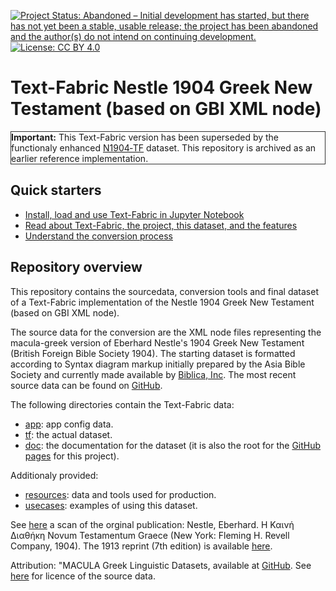 [![Project Status: Abandoned – Initial development has started, but there has not yet been a stable, usable release; the project has been abandoned and the author(s) do not intend on continuing development.](https://www.repostatus.org/badges/latest/abandoned.svg)](https://www.repostatus.org/#abandoned)  [![License: CC BY 4.0](https://img.shields.io/badge/License-CC_BY%204.0-lightgrey.svg)](https://creativecommons.org/licenses/by/4.0/)

# Text-Fabric Nestle 1904 Greek New Testament (based on GBI XML node)

<div class="box" style="border: 1px solid #333;">
<b>Important:</b> This Text-Fabric version has been superseded by the functionaly enhanced <A HREF="https://centerblc.github.io/N1904/">N1904‑TF</A> dataset. This repository is archived as an earlier reference implementation.
</div>

## Quick starters
* [Install, load and use Text-Fabric in Jupyter Notebook](https://nbviewer.org/github/tonyjurg/Nestle1904GBI/blob/main/docs/usecases/load_text_fabric.ipynb)
* [Read about Text-Fabric, the project, this dataset, and the features](https://tonyjurg.github.io/Nestle1904GBI/)
* [Understand the conversion process](https://nbviewer.org/github/tonyjurg/Nestle1904LFT/tree/main/resources/converter/)

## Repository overview

This repository contains the sourcedata, conversion tools and final dataset of a Text-Fabric implementation of the Nestle 1904 Greek New Testament (based on GBI XML node).

The source data for the conversion are the XML node files representing the macula-greek version of Eberhard Nestle's 1904 Greek New Testament (British Foreign Bible Society 1904). The starting dataset is formatted according to Syntax diagram markup initially prepared by the Asia Bible Society and currently made available by <a href="https://www.biblica.com/" target="_blank">Biblica, Inc</a>. The most recent source data can be found on [GitHub](https://github.com/Clear-Bible/macula-greek/tree/main/Nestle1904/nodes). 

The following directories contain the Text-Fabric data:
 * [app](app#readme): app config data.
 * [tf](tf#readme): the actual dataset.
 * [doc](docs/home.md#readme): the documentation for the dataset (it is also the root for the [GitHub pages](https://tonyjurg.github.io/Nestle1904GBI/) for this project).
 
 Additionaly provided:
 * [resources](resources#readme): data and tools used for production.
 * [usecases](docs/usecases#readme): examples of using this dataset.

 
See <a href="https://archive.org/details/the-greek-new-testament-nestle-1904-us-edition/mode/2up" target="_blank">here</a> a scan of the orginal publication: Nestle, Eberhard. Η Καινή Διαθήκη Novum Testamentum Graece (New York: Fleming H. Revell Company, 1904). The 1913 reprint (7th edition) is available <a href="https://archive.org/details/hkainediathekete00lond" target="_blank">here</a>.
 
 Attribution: "MACULA Greek Linguistic Datasets, available at <a href="https://github.com/Clear-Bible/macula-greek/" target="_blank">GitHub</a>.  See [here](resources/sourcedata#readme) for licence of the source data.
